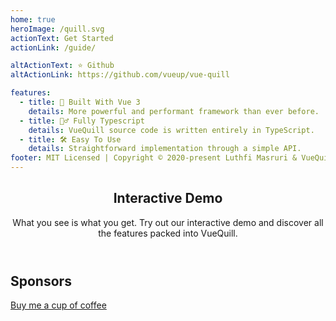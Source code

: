 ```yaml
---
home: true
heroImage: /quill.svg
actionText: Get Started
actionLink: /guide/

altActionText: ⭐ Github
altActionLink: https://github.com/vueup/vue-quill

features:
  - title: 💚 Built With Vue 3
    details: More powerful and performant framework than ever before.
  - title: 🧙‍♂️ Fully Typescript
    details: VueQuill source code is written entirely in TypeScript.
  - title: 🛠️ Easy To Use
    details: Straightforward implementation through a simple API.
footer: MIT Licensed | Copyright © 2020-present Luthfi Masruri & VueQuill Contributors
---
```


<div class="border-t border-gray-200 block py-4">
  <header class="text-center pb-5">
    <h2 id="demo" class="font-semibold border-none mb-2">Interactive Demo</h2>
    <p class="mx-auto max-w-lg my-2">
      What you see is what you get. Try out our interactive demo and discover all the features packed into VueQuill.
    </p>
  </header>
  <ClientOnly>
    <DemoEditor></DemoEditor>
  </ClientOnly>
</div>

<div class="frontpage sponsors">
  <h2>Sponsors</h2>
  <a v-for="{ href, src, name } of sponsors" :href="href" target="_blank" rel="noopener" aria-label="sponsor-img">
    <img :src="$withBase(src)" :alt="name">
  </a>
  <br>
  <a href="https://paypal.me/bledex" target="_blank" rel="noopener">Buy me a cup of coffee</a>
</div>

<script setup>
import DemoEditor from '../components/demo/DemoEditor.vue'
import sponsors from './.vitepress/theme/sponsors.json'
</script>


